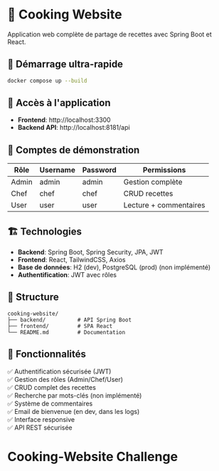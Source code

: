# 🍳 Cooking Website

Application web complète de partage de recettes avec Spring Boot et React.

## 🚀 Démarrage ultra-rapide

```bash
docker compose up --build
```

## 📍 Accès à l'application

- **Frontend**: http://localhost:3300
- **Backend API**: http://localhost:8181/api  

## 👥 Comptes de démonstration

| Rôle  | Username | Password | Permissions |
|-------|----------|----------|-------------|
| Admin | admin    | admin    | Gestion complète |
| Chef  | chef     | chef     | CRUD recettes |
| User  | user     | user     | Lecture + commentaires |

## 🏗️ Technologies

- **Backend**: Spring Boot, Spring Security, JPA, JWT
- **Frontend**: React, TailwindCSS, Axios
- **Base de données**: H2 (dev), PostgreSQL (prod) (non implémenté)
- **Authentification**: JWT avec rôles

## 📁 Structure

```
cooking-website/
├── backend/          # API Spring Boot
├── frontend/         # SPA React
└── README.md         # Documentation
```

## 🎯 Fonctionnalités

✅ Authentification sécurisée (JWT)  
✅ Gestion des rôles (Admin/Chef/User)  
✅ CRUD complet des recettes  
✅ Recherche par mots-clés (non implémenté)  
✅ Système de commentaires  
✅ Email de bienvenue (en dev, dans les logs)  
✅ Interface responsive  
✅ API REST sécurisée  

# Cooking-Website Challenge

